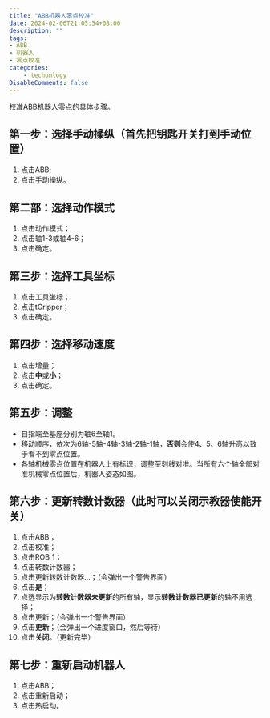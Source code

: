 ```yaml
---
title: "ABB机器人零点校准"
date: 2024-02-06T21:05:54+08:00
description: ""
tags: 
- ABB
- 机器人
- 零点校准
categories:
    - techonlogy
DisableComments: false
---
```


校准ABB机器人零点的具体步骤。
<!--more-->

## 第一步：选择手动操纵（首先把钥匙开关打到手动位置）
1. 点击ABB;
2. 点击手动操纵。
## 第二部：选择动作模式
1. 点击动作模式；
2. 点击轴1-3或轴4-6；
3. 点击确定。
## 第三步：选择工具坐标
1. 点击工具坐标；
2. 点击tGripper；
3. 点击确定。
## 第四步：选择移动速度
1. 点击增量；
2. 点击**中**或**小**；
3. 点击确定。
## 第五步：调整
- 自指端至基座分别为轴6至轴1。
- 移动顺序，依次为6轴-5轴-4轴-3轴-2轴-1轴，**否则**会使4、5、6轴升高以致于看不到零点位置。
- 各轴机械零点位置在机器人上有标识，调整至刻线对准。当所有六个轴全部对准机械零点位置后，机器人姿态如图。
## 第六步：更新转数计数器（此时可以关闭示教器使能开关）
1. 点击ABB；
2. 点击校准；
3. 点击ROB_1；
4. 点击转数计数器；
5. 点击更新转数计数器...；（会弹出一个警告界面）
6. 点击**是**；
7. 点选显示为**转数计数器未更新**的所有轴，显示**转数计数器已更新**的轴不用选择；
8. 点击更新；（会弹出一个警告界面）
9. 点击**更新**；（会弹出一个进度窗口，然后等待）
10. 点击**关闭**。（更新完毕）
## 第七步：重新启动机器人
1. 点击ABB；
2. 点击重新启动；
3. 点击热启动。